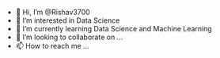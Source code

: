 - 👋 Hi, I’m @Rishav3700
- 👀 I’m interested in Data Science
- 🌱 I’m currently learning Data Science and Machine Learning
- 💞️ I’m looking to collaborate on ...
- 📫 How to reach me ...

<!---
Rishav3700/Rishav3700 is a ✨ special ✨ repository because its `README.md` (this file) appears on your GitHub profile.
You can click the Preview link to take a look at your changes.
--->
